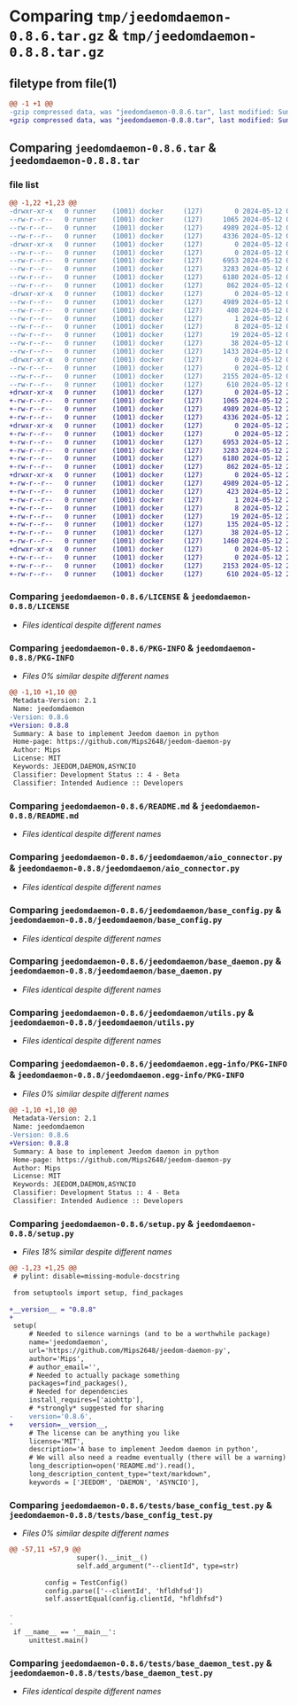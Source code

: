 # Comparing `tmp/jeedomdaemon-0.8.6.tar.gz` & `tmp/jeedomdaemon-0.8.8.tar.gz`

## filetype from file(1)

```diff
@@ -1 +1 @@
-gzip compressed data, was "jeedomdaemon-0.8.6.tar", last modified: Sun May 12 08:15:29 2024, max compression
+gzip compressed data, was "jeedomdaemon-0.8.8.tar", last modified: Sun May 12 20:42:46 2024, max compression
```

## Comparing `jeedomdaemon-0.8.6.tar` & `jeedomdaemon-0.8.8.tar`

### file list

```diff
@@ -1,22 +1,23 @@
-drwxr-xr-x   0 runner    (1001) docker     (127)        0 2024-05-12 08:15:29.206172 jeedomdaemon-0.8.6/
--rw-r--r--   0 runner    (1001) docker     (127)     1065 2024-05-12 08:15:20.000000 jeedomdaemon-0.8.6/LICENSE
--rw-r--r--   0 runner    (1001) docker     (127)     4989 2024-05-12 08:15:29.202172 jeedomdaemon-0.8.6/PKG-INFO
--rw-r--r--   0 runner    (1001) docker     (127)     4336 2024-05-12 08:15:20.000000 jeedomdaemon-0.8.6/README.md
-drwxr-xr-x   0 runner    (1001) docker     (127)        0 2024-05-12 08:15:29.202172 jeedomdaemon-0.8.6/jeedomdaemon/
--rw-r--r--   0 runner    (1001) docker     (127)        0 2024-05-12 08:15:20.000000 jeedomdaemon-0.8.6/jeedomdaemon/__init__.py
--rw-r--r--   0 runner    (1001) docker     (127)     6953 2024-05-12 08:15:20.000000 jeedomdaemon-0.8.6/jeedomdaemon/aio_connector.py
--rw-r--r--   0 runner    (1001) docker     (127)     3283 2024-05-12 08:15:20.000000 jeedomdaemon-0.8.6/jeedomdaemon/base_config.py
--rw-r--r--   0 runner    (1001) docker     (127)     6180 2024-05-12 08:15:20.000000 jeedomdaemon-0.8.6/jeedomdaemon/base_daemon.py
--rw-r--r--   0 runner    (1001) docker     (127)      862 2024-05-12 08:15:20.000000 jeedomdaemon-0.8.6/jeedomdaemon/utils.py
-drwxr-xr-x   0 runner    (1001) docker     (127)        0 2024-05-12 08:15:29.202172 jeedomdaemon-0.8.6/jeedomdaemon.egg-info/
--rw-r--r--   0 runner    (1001) docker     (127)     4989 2024-05-12 08:15:29.000000 jeedomdaemon-0.8.6/jeedomdaemon.egg-info/PKG-INFO
--rw-r--r--   0 runner    (1001) docker     (127)      408 2024-05-12 08:15:29.000000 jeedomdaemon-0.8.6/jeedomdaemon.egg-info/SOURCES.txt
--rw-r--r--   0 runner    (1001) docker     (127)        1 2024-05-12 08:15:29.000000 jeedomdaemon-0.8.6/jeedomdaemon.egg-info/dependency_links.txt
--rw-r--r--   0 runner    (1001) docker     (127)        8 2024-05-12 08:15:29.000000 jeedomdaemon-0.8.6/jeedomdaemon.egg-info/requires.txt
--rw-r--r--   0 runner    (1001) docker     (127)       19 2024-05-12 08:15:29.000000 jeedomdaemon-0.8.6/jeedomdaemon.egg-info/top_level.txt
--rw-r--r--   0 runner    (1001) docker     (127)       38 2024-05-12 08:15:29.206172 jeedomdaemon-0.8.6/setup.cfg
--rw-r--r--   0 runner    (1001) docker     (127)     1433 2024-05-12 08:15:20.000000 jeedomdaemon-0.8.6/setup.py
-drwxr-xr-x   0 runner    (1001) docker     (127)        0 2024-05-12 08:15:29.202172 jeedomdaemon-0.8.6/tests/
--rw-r--r--   0 runner    (1001) docker     (127)        0 2024-05-12 08:15:20.000000 jeedomdaemon-0.8.6/tests/__init__.py
--rw-r--r--   0 runner    (1001) docker     (127)     2155 2024-05-12 08:15:20.000000 jeedomdaemon-0.8.6/tests/base_config_test.py
--rw-r--r--   0 runner    (1001) docker     (127)      610 2024-05-12 08:15:20.000000 jeedomdaemon-0.8.6/tests/base_daemon_test.py
+drwxr-xr-x   0 runner    (1001) docker     (127)        0 2024-05-12 20:42:46.647243 jeedomdaemon-0.8.8/
+-rw-r--r--   0 runner    (1001) docker     (127)     1065 2024-05-12 20:42:40.000000 jeedomdaemon-0.8.8/LICENSE
+-rw-r--r--   0 runner    (1001) docker     (127)     4989 2024-05-12 20:42:46.647243 jeedomdaemon-0.8.8/PKG-INFO
+-rw-r--r--   0 runner    (1001) docker     (127)     4336 2024-05-12 20:42:40.000000 jeedomdaemon-0.8.8/README.md
+drwxr-xr-x   0 runner    (1001) docker     (127)        0 2024-05-12 20:42:46.643243 jeedomdaemon-0.8.8/jeedomdaemon/
+-rw-r--r--   0 runner    (1001) docker     (127)        0 2024-05-12 20:42:40.000000 jeedomdaemon-0.8.8/jeedomdaemon/__init__.py
+-rw-r--r--   0 runner    (1001) docker     (127)     6953 2024-05-12 20:42:40.000000 jeedomdaemon-0.8.8/jeedomdaemon/aio_connector.py
+-rw-r--r--   0 runner    (1001) docker     (127)     3283 2024-05-12 20:42:40.000000 jeedomdaemon-0.8.8/jeedomdaemon/base_config.py
+-rw-r--r--   0 runner    (1001) docker     (127)     6180 2024-05-12 20:42:40.000000 jeedomdaemon-0.8.8/jeedomdaemon/base_daemon.py
+-rw-r--r--   0 runner    (1001) docker     (127)      862 2024-05-12 20:42:40.000000 jeedomdaemon-0.8.8/jeedomdaemon/utils.py
+drwxr-xr-x   0 runner    (1001) docker     (127)        0 2024-05-12 20:42:46.647243 jeedomdaemon-0.8.8/jeedomdaemon.egg-info/
+-rw-r--r--   0 runner    (1001) docker     (127)     4989 2024-05-12 20:42:46.000000 jeedomdaemon-0.8.8/jeedomdaemon.egg-info/PKG-INFO
+-rw-r--r--   0 runner    (1001) docker     (127)      423 2024-05-12 20:42:46.000000 jeedomdaemon-0.8.8/jeedomdaemon.egg-info/SOURCES.txt
+-rw-r--r--   0 runner    (1001) docker     (127)        1 2024-05-12 20:42:46.000000 jeedomdaemon-0.8.8/jeedomdaemon.egg-info/dependency_links.txt
+-rw-r--r--   0 runner    (1001) docker     (127)        8 2024-05-12 20:42:46.000000 jeedomdaemon-0.8.8/jeedomdaemon.egg-info/requires.txt
+-rw-r--r--   0 runner    (1001) docker     (127)       19 2024-05-12 20:42:46.000000 jeedomdaemon-0.8.8/jeedomdaemon.egg-info/top_level.txt
+-rw-r--r--   0 runner    (1001) docker     (127)      135 2024-05-12 20:42:40.000000 jeedomdaemon-0.8.8/pyproject.toml
+-rw-r--r--   0 runner    (1001) docker     (127)       38 2024-05-12 20:42:46.647243 jeedomdaemon-0.8.8/setup.cfg
+-rw-r--r--   0 runner    (1001) docker     (127)     1460 2024-05-12 20:42:40.000000 jeedomdaemon-0.8.8/setup.py
+drwxr-xr-x   0 runner    (1001) docker     (127)        0 2024-05-12 20:42:46.647243 jeedomdaemon-0.8.8/tests/
+-rw-r--r--   0 runner    (1001) docker     (127)        0 2024-05-12 20:42:40.000000 jeedomdaemon-0.8.8/tests/__init__.py
+-rw-r--r--   0 runner    (1001) docker     (127)     2153 2024-05-12 20:42:40.000000 jeedomdaemon-0.8.8/tests/base_config_test.py
+-rw-r--r--   0 runner    (1001) docker     (127)      610 2024-05-12 20:42:40.000000 jeedomdaemon-0.8.8/tests/base_daemon_test.py
```

### Comparing `jeedomdaemon-0.8.6/LICENSE` & `jeedomdaemon-0.8.8/LICENSE`

 * *Files identical despite different names*

### Comparing `jeedomdaemon-0.8.6/PKG-INFO` & `jeedomdaemon-0.8.8/PKG-INFO`

 * *Files 0% similar despite different names*

```diff
@@ -1,10 +1,10 @@
 Metadata-Version: 2.1
 Name: jeedomdaemon
-Version: 0.8.6
+Version: 0.8.8
 Summary: A base to implement Jeedom daemon in python
 Home-page: https://github.com/Mips2648/jeedom-daemon-py
 Author: Mips
 License: MIT
 Keywords: JEEDOM,DAEMON,ASYNCIO
 Classifier: Development Status :: 4 - Beta
 Classifier: Intended Audience :: Developers
```

### Comparing `jeedomdaemon-0.8.6/README.md` & `jeedomdaemon-0.8.8/README.md`

 * *Files identical despite different names*

### Comparing `jeedomdaemon-0.8.6/jeedomdaemon/aio_connector.py` & `jeedomdaemon-0.8.8/jeedomdaemon/aio_connector.py`

 * *Files identical despite different names*

### Comparing `jeedomdaemon-0.8.6/jeedomdaemon/base_config.py` & `jeedomdaemon-0.8.8/jeedomdaemon/base_config.py`

 * *Files identical despite different names*

### Comparing `jeedomdaemon-0.8.6/jeedomdaemon/base_daemon.py` & `jeedomdaemon-0.8.8/jeedomdaemon/base_daemon.py`

 * *Files identical despite different names*

### Comparing `jeedomdaemon-0.8.6/jeedomdaemon/utils.py` & `jeedomdaemon-0.8.8/jeedomdaemon/utils.py`

 * *Files identical despite different names*

### Comparing `jeedomdaemon-0.8.6/jeedomdaemon.egg-info/PKG-INFO` & `jeedomdaemon-0.8.8/jeedomdaemon.egg-info/PKG-INFO`

 * *Files 0% similar despite different names*

```diff
@@ -1,10 +1,10 @@
 Metadata-Version: 2.1
 Name: jeedomdaemon
-Version: 0.8.6
+Version: 0.8.8
 Summary: A base to implement Jeedom daemon in python
 Home-page: https://github.com/Mips2648/jeedom-daemon-py
 Author: Mips
 License: MIT
 Keywords: JEEDOM,DAEMON,ASYNCIO
 Classifier: Development Status :: 4 - Beta
 Classifier: Intended Audience :: Developers
```

### Comparing `jeedomdaemon-0.8.6/setup.py` & `jeedomdaemon-0.8.8/setup.py`

 * *Files 18% similar despite different names*

```diff
@@ -1,23 +1,25 @@
 # pylint: disable=missing-module-docstring
 
 from setuptools import setup, find_packages
 
+__version__ = "0.8.8"
+
 setup(
     # Needed to silence warnings (and to be a worthwhile package)
     name='jeedomdaemon',
     url='https://github.com/Mips2648/jeedom-daemon-py',
     author='Mips',
     # author_email='',
     # Needed to actually package something
     packages=find_packages(),
     # Needed for dependencies
     install_requires=['aiohttp'],
     # *strongly* suggested for sharing
-    version='0.8.6',
+    version=__version__,
     # The license can be anything you like
     license='MIT',
     description='A base to implement Jeedom daemon in python',
     # We will also need a readme eventually (there will be a warning)
     long_description=open('README.md').read(),
     long_description_content_type="text/markdown",
     keywords = ['JEEDOM', 'DAEMON', 'ASYNCIO'],
```

### Comparing `jeedomdaemon-0.8.6/tests/base_config_test.py` & `jeedomdaemon-0.8.8/tests/base_config_test.py`

 * *Files 0% similar despite different names*

```diff
@@ -57,11 +57,9 @@
                 super().__init__()
                 self.add_argument("--clientId", type=str)
 
         config = TestConfig()
         config.parse(['--clientId', 'hfldhfsd'])
         self.assertEqual(config.clientId, "hfldhfsd")
 
-
-
 if __name__ == '__main__':
     unittest.main()
```

### Comparing `jeedomdaemon-0.8.6/tests/base_daemon_test.py` & `jeedomdaemon-0.8.8/tests/base_daemon_test.py`

 * *Files identical despite different names*

